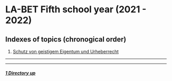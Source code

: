 # LA-BET Fifth school year (2021 - 2022)

Indexes of topics (chronogical order)
-------------------------------------

1. [Schutz von geistigem Eigentum und Urheberrecht](./SchutzGeistigesEigentum.md) 

----
----

##### [1 Directory up](./../README.md)